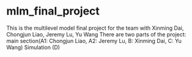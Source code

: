 # mlm_final_project
This is the multilevel model final project for the team with Xinming Dai, Chongjun Liao, Jeremy Lu, Yu Wang
There are two parts of the project: 
main section(A1: Chongjun Liao, A2: Jeremy Lu, B: Xinming Dai, C: Yu Wang)
Simulation (D)
